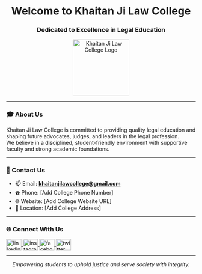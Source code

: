 <h1 align="center">Welcome to Khaitan Ji Law College</h1>
<h3 align="center">Dedicated to Excellence in Legal Education</h3>

<p align="center">
  <img src="logo.png" alt="Khaitan Ji Law College Logo" width="150"/>
</p>

---

### 🎓 About Us  
Khaitan Ji Law College is committed to providing quality legal education and shaping future advocates, judges, and leaders in the legal profession.  
We believe in a disciplined, student-friendly environment with supportive faculty and strong academic foundations.  

---

### 📍 Contact Us  
- 📫 Email: **khaitanjilawcollege@gmail.com**  
- ☎️ Phone: [Add College Phone Number]  
- 🌐 Website: [Add College Website URL]  
- 📍 Location: [Add College Address]  

---

### 🌐 Connect With Us  
<p align="left">
<a href="https://linkedin.com/in/[college-linkedin]" target="blank">
  <img align="center" src="https://raw.githubusercontent.com/rahuldkjain/github-profile-readme-generator/master/src/images/icons/Social/linked-in-alt.svg" alt="linkedin" height="30" width="40" />
</a>
<a href="https://instagram.com/[college-instagram]" target="blank">
  <img align="center" src="https://raw.githubusercontent.com/rahuldkjain/github-profile-readme-generator/master/src/images/icons/Social/instagram.svg" alt="instagram" height="30" width="40" />
</a>
<a href="https://facebook.com/[college-facebook]" target="blank">
  <img align="center" src="https://raw.githubusercontent.com/rahuldkjain/github-profile-readme-generator/master/src/images/icons/Social/facebook.svg" alt="facebook" height="30" width="40" />
</a>
<a href="https://twitter.com/[college-twitter]" target="blank">
  <img align="center" src="https://raw.githubusercontent.com/rahuldkjain/github-profile-readme-generator/master/src/images/icons/Social/twitter.svg" alt="twitter" height="30" width="40" />
</a>
</p>

---

<p align="center"><i>Empowering students to uphold justice and serve society with integrity.</i></p>
